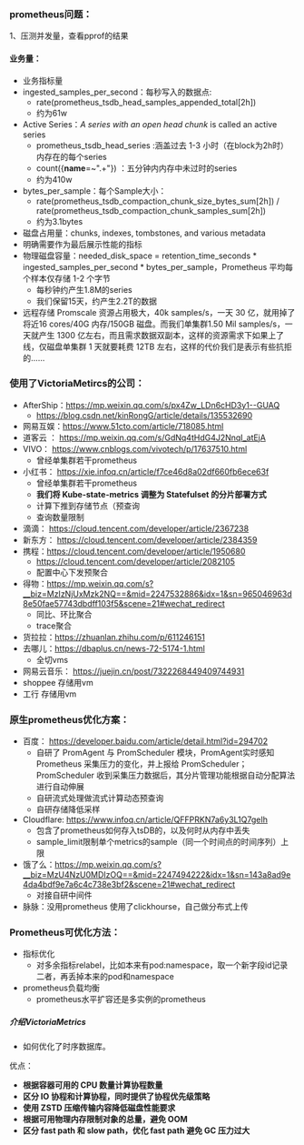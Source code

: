 ### prometheus问题：

1、压测并发量，查看pprof的结果

#### 业务量：

- 业务指标量
- ingested_samples_per_second：每秒写入的数据点:
  - rate(prometheus_tsdb_head_samples_appended_total[2h])
  - 约为61w
- Active Series：*A series with an open head chunk* is called an active series
  - prometheus_tsdb_head_series :涵盖过去 1-3 小时（在block为2h时）内存在的每个series
  - count({__name__=~".+"}) ：五分钟内内存中未过时的series
  - 约为410w
- bytes_per_sample：每个Sample大小：
  - rate(prometheus_tsdb_compaction_chunk_size_bytes_sum[2h]) /   rate(prometheus_tsdb_compaction_chunk_samples_sum[2h])
  - 约为3.1bytes
- 磁盘占用量：chunks, indexes, tombstones, and various metadata
- 明确需要作为最后展示性能的指标
- 物理磁盘容量：needed_disk_space = retention_time_seconds * ingested_samples_per_second * bytes_per_sample，Prometheus 平均每个样本仅存储 1-2 个字节
  - 每秒钟约产生1.8M的series
  - 我们保留15天，约产生2.2T的数据
- 远程存储 Promscale 资源占用极大，40k samples/s，一天 30 亿，就用掉了将近16 cores/40G 内存/150GB 磁盘。而我们单集群1.50 Mil samples/s，一天就产生 1300 亿左右，而且需求数据双副本，这样的资源需求下如果上了线，仅磁盘单集群 1 天就要耗费 12TB 左右，这样的代价我们是表示有些抗拒的……

### 使用了VictoriaMetircs的公司：

- AfterShip：https://mp.weixin.qq.com/s/px4Zw_LDn6cHD3y1--GUAQ
  - https://blog.csdn.net/kinRongG/article/details/135532690
- 网易互娱：https://www.51cto.com/article/718085.html
- 道客云 ： https://mp.weixin.qq.com/s/GdNq4tHdG4J2NnqI_atEjA
- VIVO： https://www.cnblogs.com/vivotech/p/17637510.html
  - 曾经单集群若干prometheus
- 小红书： https://xie.infoq.cn/article/f7ce46d8a02df660fb6ece63f
  - 曾经单集群若干prometheus
  - **我们将 Kube-state-metrics 调整为 Statefulset 的分片部署方式**
  - 计算下推到存储节点（预查询
  - 查询数量限制
- 滴滴： https://cloud.tencent.com/developer/article/2367238
- 新东方： https://cloud.tencent.com/developer/article/2384359
- 携程：https://cloud.tencent.com/developer/article/1950680
  - https://cloud.tencent.com/developer/article/2082105
  - 配置中心下发预聚合
- 得物：https://mp.weixin.qq.com/s?__biz=MzIzNjUxMzk2NQ==&mid=2247532886&idx=1&sn=965046963d8e50fae57743dbdff103f5&scene=21#wechat_redirect
  - 同比、环比聚合
  - trace聚合
- 货拉拉：https://zhuanlan.zhihu.com/p/611246151
- 去哪儿：https://dbaplus.cn/news-72-5174-1.html
  - 全切vms
- 网易云音乐： https://juejin.cn/post/7322268449409744931
- shoppee 存储用vm
- 工行 存储用vm

### 原生prometheus优化方案：

- 百度： https://developer.baidu.com/article/detail.html?id=294702
  - 自研了 PromAgent 与 PromScheduler 模块，PromAgent实时感知 Prometheus 采集压力的变化，并上报给 PromScheduler；PromScheduler 收到采集压力数据后，其分片管理功能根据自动分配算法进行自动伸展
  - 自研流式处理做流式计算动态预查询
  - 自研存储降低采样
- Cloudflare: https://www.infoq.cn/article/QFFPRKN7a6y3L1Q7geIh
  - 包含了prometheus如何存入tsDB的，以及何时从内存中丢失
  - sample_limit限制单个metrics的sample（同一个时间点的时间序列）上限
- 饿了么：https://mp.weixin.qq.com/s?__biz=MzU4NzU0MDIzOQ==&mid=2247494222&idx=1&sn=143a8ad9e4da4bdf9e7a6c4c738e3bf2&scene=21#wechat_redirect
  - 对接自研中间件
- 脉脉：没用prometheus 使用了clickhourse，自己做分布式上传

### Prometheus可优化方法：

- 指标优化
  - 对多余指标relabel，比如本来有pod:namespace，取一个新字段id记录二者，再丢掉本来的pod和namespace
- prometheus负载均衡
  - prometheus水平扩容还是多实例的prometheus

##### 介绍VictoriaMetrics

- 如何优化了时序数据库。

优点：

* **根据容器可用的 CPU 数量计算协程数量**
* **区分 IO 协程和计算协程，同时提供了协程优先级策略**
* **使用 ZSTD 压缩传输内容降低磁盘性能要求**
* **根据可用物理内存限制对象的总量，避免 OOM**
* **区分 fast path 和 slow path，优化 fast path 避免 GC 压力过大**
